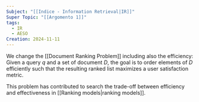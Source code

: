 ```yaml
---
Subject: "[[Indice - Information Retrieval|IR]]"
Super Topic: "[[Argomento 1]]"
tags:
  - IR
  - AESO
Creation: 2024-11-11
---
```

We change the [[Document Ranking Problem]] including also the efficiency:
	Given a query $q$ and a set of document $D$, the goal is to order elements of $D$ efficiently such that the resulting ranked list maximizes a user satisfaction metric.

This problem has contributed to search the trade-off between efficiency and effectiveness in [[Ranking models|ranking models]]. 